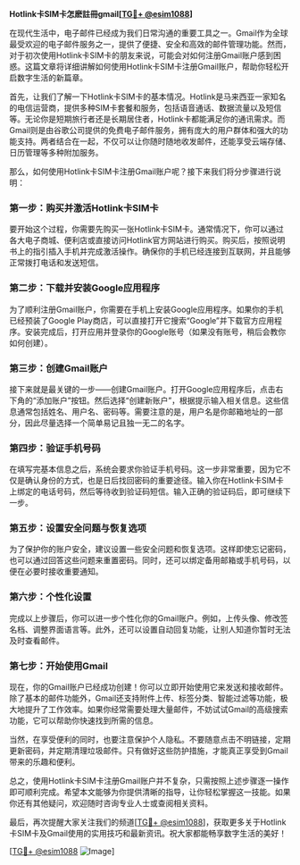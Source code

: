 **Hotlink卡SIM卡怎麽註冊gmail[[TG💪+ @esim1088](https://t.me/s/esim1088)]**

在现代生活中，电子邮件已经成为我们日常沟通的重要工具之一。Gmail作为全球最受欢迎的电子邮件服务之一，提供了便捷、安全和高效的邮件管理功能。然而，对于初次使用Hotlink卡SIM卡的朋友来说，可能会对如何注册Gmail账户感到困惑。这篇文章将详细讲解如何使用Hotlink卡SIM卡注册Gmail账户，帮助你轻松开启数字生活的新篇章。

首先，让我们了解一下Hotlink卡SIM卡的基本情况。Hotlink是马来西亚一家知名的电信运营商，提供多种SIM卡套餐和服务，包括语音通话、数据流量以及短信等。无论你是短期旅行者还是长期居住者，Hotlink卡都能满足你的通讯需求。而Gmail则是由谷歌公司提供的免费电子邮件服务，拥有庞大的用户群体和强大的功能支持。两者结合在一起，不仅可以让你随时随地收发邮件，还能享受云端存储、日历管理等多种附加服务。

那么，如何使用Hotlink卡SIM卡注册Gmail账户呢？接下来我们将分步骤进行说明：

### **第一步：购买并激活Hotlink卡SIM卡**
要开始这个过程，你需要先购买一张Hotlink卡SIM卡。通常情况下，你可以通过各大电子商城、便利店或直接访问Hotlink官方网站进行购买。购买后，按照说明书上的指引插入手机并完成激活操作。确保你的手机已经连接到互联网，并且能够正常拨打电话和发送短信。

### **第二步：下载并安装Google应用程序**
为了顺利注册Gmail账户，你需要在手机上安装Google应用程序。如果你的手机已经预装了Google Play商店，可以直接打开它搜索“Google”并下载官方应用程序。安装完成后，打开应用并登录你的Google账号（如果没有账号，稍后会教你如何创建）。

### **第三步：创建Gmail账户**
接下来就是最关键的一步——创建Gmail账户。打开Google应用程序后，点击右下角的“添加账户”按钮。然后选择“创建新账户”，根据提示输入相关信息。这些信息通常包括姓名、用户名、密码等。需要注意的是，用户名是你邮箱地址的一部分，因此尽量选择一个简单易记且独一无二的名字。

### **第四步：验证手机号码**
在填写完基本信息之后，系统会要求你验证手机号码。这一步非常重要，因为它不仅是确认身份的方式，也是日后找回密码的重要途径。输入你在Hotlink卡SIM卡上绑定的电话号码，然后等待收到验证码短信。输入正确的验证码后，即可继续下一步。

### **第五步：设置安全问题与恢复选项**
为了保护你的账户安全，建议设置一些安全问题和恢复选项。这样即使忘记密码，也可以通过回答这些问题来重置密码。同时，还可以绑定备用邮箱或手机号码，以便在必要时接收重要通知。

### **第六步：个性化设置**
完成以上步骤后，你可以进一步个性化你的Gmail账户。例如，上传头像、修改签名档、调整界面语言等。此外，还可以设置自动回复功能，让别人知道你暂时无法及时查看邮件。

### **第七步：开始使用Gmail**
现在，你的Gmail账户已经成功创建！你可以立即开始使用它来发送和接收邮件。除了基本的邮件功能外，Gmail还支持附件上传、标签分类、智能过滤等功能，极大地提升了工作效率。如果你经常需要处理大量邮件，不妨试试Gmail的高级搜索功能，它可以帮助你快速找到所需的信息。

当然，在享受便利的同时，也要注意保护个人隐私。不要随意点击不明链接，定期更新密码，并定期清理垃圾邮件。只有做好这些防护措施，才能真正享受到Gmail带来的乐趣和便利。

总之，使用Hotlink卡SIM卡注册Gmail账户并不复杂，只需按照上述步骤逐一操作即可顺利完成。希望本文能够为你提供清晰的指导，让你轻松掌握这一技能。如果你还有其他疑问，欢迎随时咨询专业人士或查阅相关资料。

最后，再次提醒大家关注我们的频道[[TG💪+ @esim1088](https://t.me/s/esim1088)]，获取更多关于Hotlink卡SIM卡及Gmail使用的实用技巧和最新资讯。祝大家都能畅享数字生活的美好！

[[TG💪+ @esim1088](https://t.me/s/esim1088) ![Image](https://i.postimg.cc/4NQfJmqS/Snipaste-2025-05-13-00-14-12.png)]